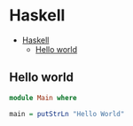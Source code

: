 # Haskell

<!--ts-->
* [Haskell](hasekll.md#haskell)
   * [Hello world](hasekll.md#hello-world)

<!-- Added by: runner, at: Tue Feb  1 12:47:07 UTC 2022 -->

<!--te-->

## Hello world
```haskell
module Main where

main = putStrLn "Hello World"
```
